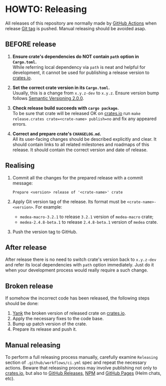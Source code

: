 HOWTO: Releasing
================

All releases of this repository are normally made by [GitHub Actions] when release [Git tag][2] is pushed. Manual releasing should be avoided asap.




## BEFORE release

1. __Ensure crate's dependencies do NOT contain `path` option in `Cargo.toml`.__  
While referring local dependency via `path` is neat and helpful for development, it cannot be used for publishing a release version to [crates.io].

2. __Set the correct crate version in its `Cargo.toml`.__  
Usually, this is a change from `x.y.z-dev` to `x.y.z`. Ensure version bump follows [Semantic Versioning 2.0.0].

3. __Check release build succeeds with `cargo package`.__  
To be sure that crate will be released OK on [crates.io] run `make release.crates crate=<crate-name> publish=no` and fix any appeared errors.

4. __Correct and prepare crate's `CHANGELOG.md`.__  
All its user-facing changes should be described explicitly and clear. It should contain links to all related milestones and roadmaps of this release. It should contain the correct version and date of release.




## Realising

1. Commit all the changes for the prepared release with a commit message:
    ```
    Prepare <version> release of '<crate-name>' crate
    ```

2. Apply Git version tag of the release. Its format must be `<crate-name>-<version>`. For example:
    - `medea-macro-3.2.1` to release `3.2.1` version of `medea-macro` crate;
    - `medea-2.4.8-beta.1` to release `2.4.8-beta.1` version of `medea` crate.

3. Push the version tag to GitHub.




## After release

After release there is no need to switch crate's version back to `x.y.z-dev` and refer its local dependencies with `path` option immediately. Just do it when your development process would really require a such change.




## Broken release

If somehow the incorrect code has been released, the following steps should be done:
1. [Yank][3] the broken version of released crate on [crates.io].
2. Apply the necessary fixes to the code base.
3. Bump up patch version of the crate.
4. Prepare its release and push it.




## Manual releasing

To perform a full releasing process manually, carefully examine `Releasing` section of `.github/workflows/ci.yml` spec and repeat the necessary actions. Beware that releasing process may involve publishing not only to [crates.io], but also to [GitHub Releases][1], [NPM] and [GitHub Pages] (Helm chats, etc).





[crates.io]: https://crates.io
[GitHub Actions]: https://github.com/features/actions
[GitHub Pages]: https://pages.github.com
[Helm]: https://helm.sh
[NPM]: https://www.npmjs.com
[Semantic Versioning 2.0.0]: https://semver.org

[1]: https://help.github.com/en/articles/creating-releases
[2]: https://git-scm.com/book/en/v2/Git-Basics-Tagging
[3]: https://doc.rust-lang.org/cargo/reference/publishing.html#cargo-yank
